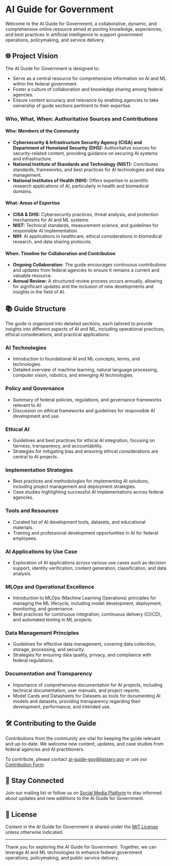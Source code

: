 # AI Guide for Government

Welcome to the AI Guide for Government, a collaborative, dynamic, and comprehensive online resource aimed at pooling knowledge, experiences, and best practices in artificial intelligence to support government operations, policymaking, and service delivery.

## 🌐 Project Vision

The AI Guide for Government is designed to:
- Serve as a central resource for comprehensive information on AI and ML within the federal government.
- Foster a culture of collaboration and knowledge sharing among federal agencies.
- Ensure content accuracy and relevance by enabling agencies to take ownership of guide sections pertinent to their expertise.

### Who, What, When: Authoritative Sources and Contributions

#### Who: Members of the Community
- **Cybersecurity & Infrastructure Security Agency (CISA) and Department of Homeland Security (DHS):** Authoritative sources for security-related content, providing guidance on securing AI systems and infrastructure.
- **National Institute of Standards and Technology (NIST):** Contributes standards, frameworks, and best practices for AI technologies and data management.
- **National Institutes of Health (NIH):** Offers expertise in scientific research applications of AI, particularly in health and biomedical domains.

#### What: Areas of Expertise
- **CISA & DHS:** Cybersecurity practices, threat analysis, and protection mechanisms for AI and ML systems.
- **NIST:** Technical standards, measurement science, and guidelines for responsible AI implementation.
- **NIH:** AI applications in healthcare, ethical considerations in biomedical research, and data sharing protocols.

#### When: Timeline for Collaboration and Contribution
- **Ongoing Collaboration:** The guide encourages continuous contributions and updates from federal agencies to ensure it remains a current and valuable resource.
- **Annual Review:** A structured review process occurs annually, allowing for significant updates and the inclusion of new developments and insights in the field of AI.


## 📚 Guide Structure

The guide is organized into detailed sections, each tailored to provide insights into different aspects of AI and ML, including operational practices, ethical considerations, and practical applications:

### AI Technologies
- Introduction to foundational AI and ML concepts, terms, and technologies.
- Detailed overview of machine learning, natural language processing, computer vision, robotics, and emerging AI technologies.

### Policy and Governance
- Summary of federal policies, regulations, and governance frameworks relevant to AI.
- Discussion on ethical frameworks and guidelines for responsible AI development and use.

### Ethical AI
- Guidelines and best practices for ethical AI integration, focusing on fairness, transparency, and accountability.
- Strategies for mitigating bias and ensuring ethical considerations are central to AI projects.

### Implementation Strategies
- Best practices and methodologies for implementing AI solutions, including project management and deployment strategies.
- Case studies highlighting successful AI implementations across federal agencies.

### Tools and Resources
- Curated list of AI development tools, datasets, and educational materials.
- Training and professional development opportunities in AI for federal employees.

### AI Applications by Use Case
- Exploration of AI applications across various use cases such as decision support, identity verification, content generation, classification, and data analysis.

### MLOps and Operational Excellence
- Introduction to MLOps (Machine Learning Operations) principles for managing the ML lifecycle, including model development, deployment, monitoring, and governance.
- Best practices for continuous integration, continuous delivery (CI/CD), and automated testing in ML projects.

### Data Management Principles
- Guidelines for effective data management, covering data collection, storage, processing, and security.
- Strategies for ensuring data quality, privacy, and compliance with federal regulations.

### Documentation and Transparency
- Importance of comprehensive documentation for AI projects, including technical documentation, user manuals, and project reports.
- Model Cards and Datasheets for Datasets as tools for documenting AI models and datasets, providing transparency regarding their development, performance, and intended use.

## 🛠️ Contributing to the Guide

Contributions from the community are vital for keeping the guide relevant and up-to-date. We welcome new content, updates, and case studies from federal agencies and AI practitioners.

To contribute, please contact [ai-guide-gov@listserv.gov](mailto:ai-guide-gov@listserv.gov) or use our [Contribution Form](CONTRIBUTION_FORM.md).

## 📢 Stay Connected

Join our mailing list or follow us on [Social Media Platform](#) to stay informed about updates and new additions to the AI Guide for Government.

## 📄 License

Content in the AI Guide for Government is shared under the [MIT License](LICENSE.md) unless otherwise indicated.

---

Thank you for exploring the AI Guide for Government. Together, we can leverage AI and ML technologies to enhance federal government operations, policymaking, and public service delivery.
